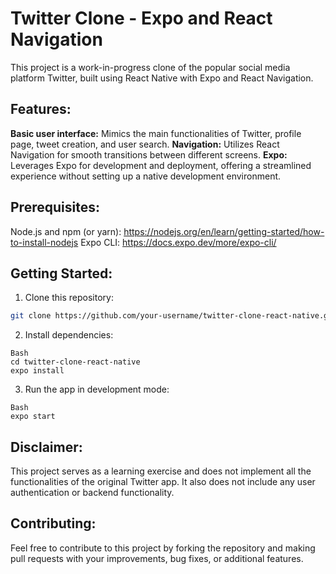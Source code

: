 # Twitter Clone - Expo and React Navigation
This project is a work-in-progress clone of the popular social media platform Twitter, built using React Native with Expo and React Navigation.

## Features:

**Basic user interface:** Mimics the main functionalities of Twitter, profile page, tweet creation, and user search.
**Navigation:** Utilizes React Navigation for smooth transitions between different screens.
**Expo:** Leverages Expo for development and deployment, offering a streamlined experience without setting up a native development environment.

## Prerequisites:

Node.js and npm (or yarn): https://nodejs.org/en/learn/getting-started/how-to-install-nodejs
Expo CLI: https://docs.expo.dev/more/expo-cli/

## Getting Started:

1. Clone this repository:
```Bash
git clone https://github.com/your-username/twitter-clone-react-native.git
```

2. Install dependencies:
```
Bash
cd twitter-clone-react-native
expo install
```

3. Run the app in development mode:
```
Bash
expo start
```

## Disclaimer:

This project serves as a learning exercise and does not implement all the functionalities of the original Twitter app. It also does not include any user authentication or backend functionality.

## Contributing:

Feel free to contribute to this project by forking the repository and making pull requests with your improvements, bug fixes, or additional features.
